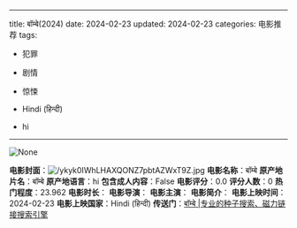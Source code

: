 
---
title: बॉम्बे(2024)
date: 2024-02-23
updated: 2024-02-23
categories: 电影推荐
tags:

- 犯罪
- 剧情
- 惊悚

- Hindi (हिन्दी)
- hi
---

<img src="https://image.tmdb.org/t/p/originalNone" alt="None" title="None">

**电影封面**：<img src="https://image.tmdb.org/t/p/w200/ykyk0IWhLHAXQONZ7pbtAZWxT9Z.jpg" alt="/ykyk0IWhLHAXQONZ7pbtAZWxT9Z.jpg" title="/ykyk0IWhLHAXQONZ7pbtAZWxT9Z.jpg">
**电影名称**：बॉम्बे
**原产地片名**：बॉम्बे
**原产地语言**：hi
**包含成人内容**：False
**电影评分**：0.0
**评分人数**：0
**热门程度**：23.962
**电影时长**：
**电影导演**：
**电影主演**：
**电影简介**：
**电影上映时间**：2024-02-23
**电影上映国家**：Hindi (हिन्दी)
**传送门**：[बॉम्बे |专业的种子搜索、磁力链接搜索引擎](https://movie.amd794.com:2083/?search=%E0%A4%AC%E0%A5%89%E0%A4%AE%E0%A5%8D%E0%A4%AC%E0%A5%87&ordering=&mode=match_phrase&page_size=10&page=1)

